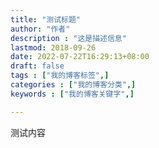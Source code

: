 ```yaml
---
title: "测试标题"
author: "作者"  
description : "这是描述信息"    
lastmod: 2018-09-26      
date: 2022-07-22T16:29:13+08:00
draft: false
tags : ["我的博客标签",]
categories : ["我的博客分类",]
keywords : ["我的博客关键字",]

---
```


测试内容

